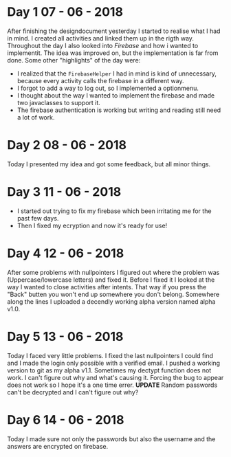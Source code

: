 # Day 1 07 - 06 - 2018

After finishing the designdocument yesterday I started to realise what I had in mind. I created all activities and linked them up in the rigth way. Throughout the day I also looked into *Firebase* and how i wanted to implementit. The idea was improved on, but the implementation is far from done. Some other "highlights" of the day were:
* I realized that the ```FirebaseHelper``` I had in mind is kind of unnecessary, because every activity calls the firebase in a different way.
* I forgot to add a way to log out, so I implemented a optionmenu.
* I thought about the way I wanted to implement the firebase and made two javaclasses to support it.
* The firebase authentication is working but writing and reading still need a lot of work.

# Day 2 08 - 06 - 2018

Today I presented my idea and got some feedback, but all minor things.

# Day 3 11 - 06 - 2018
* I started out trying to fix my firebase which been irritating me for the past few days.
* Then I fixed my ecryption and now it's ready for use!

# Day 4 12 - 06 - 2018
After some problems with nullpointers I figured out where the problem was (Uppercase/lowercase letters) and fixed it. Before I fixed it I looked at the way I wanted to close activities after intents. That way if you press the "Back" butten you won't end up somewhere you don't belong. Somewhere along the lines I uploaded a decendly working alpha version named alpha v1.0.

# Day 5 13 - 06 - 2018
Today I faced very little problems. I fixed the last nullpointers I could find and I made the login only possible with a verified email. I pushed a working version to git as my alpha v1.1.
Sometimes my dectypt function does not work. I can't figure out why and what's causing it. Forcing the bug to appear does not work so I hope it's a one time errer.
**UPDATE** Random passwords can't be decrypted and I can't figure out why?

# Day 6 14 - 06 - 2018
Today I made sure not only the passwords but also the username and the answers are encrypted on firebase. 
